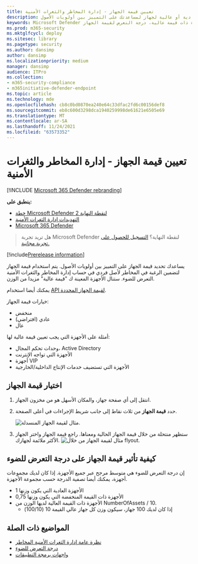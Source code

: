 ```yaml
---
title: تعيين قيمة الجهاز - إدارة المخاطر والثغرات الأمنية
description: تعرف على كيفية تعيين قيمة منخفضة أو عادية أو عالية لجهاز لمساعدتك على التمييز بين أولويات الأصول.
keywords: Microsoft Defender لقيمة جهاز نقطة النهاية، إدارة المخاطر والثغرات الأمنية جهاز، أجهزة ذات قيمة عالية، درجة التعرض لقيمة الجهاز
ms.prod: m365-security
ms.mktglfcycl: deploy
ms.sitesec: library
ms.pagetype: security
ms.author: dansimp
author: dansimp
ms.localizationpriority: medium
manager: dansimp
audience: ITPro
ms.collection:
- m365-security-compliance
- m365initiative-defender-endpoint
ms.topic: article
ms.technology: mde
ms.openlocfilehash: cb8c0bd0870ea240e64c33dfac2fd6c00156def8
ms.sourcegitcommit: eb8c600d3298dca1940259998de61621e6505e69
ms.translationtype: MT
ms.contentlocale: ar-SA
ms.lasthandoff: 11/24/2021
ms.locfileid: "63573352"
---
```

# <a name="assign-device-value---threat-and-vulnerability-management"></a>تعيين قيمة الجهاز - إدارة المخاطر والثغرات الأمنية

[!INCLUDE [Microsoft 365 Defender rebranding](../../includes/microsoft-defender.md)]

**ينطبق على:**
- [خطة Microsoft Defender لنقطة النهاية 2](https://go.microsoft.com/fwlink/p/?linkid=2154037)
- [التهديدات إدارة الثغرات الأمنية](next-gen-threat-and-vuln-mgt.md)
- [Microsoft 365 Defender](https://go.microsoft.com/fwlink/?linkid=2118804)

> هل تريد تجربة Microsoft Defender لنقطة النهاية؟ [التسجيل للحصول على تجربة مجانية.](https://signup.microsoft.com/create-account/signup?products=7f379fee-c4f9-4278-b0a1-e4c8c2fcdf7e&ru=https://aka.ms/MDEp2OpenTrial?ocid=docs-wdatp-portaloverview-abovefoldlink)

[!include[Prerelease information](../../includes/prerelease.md)]

يساعدك تحديد قيمة الجهاز على التمييز بين أولويات الأصول. يتم استخدام قيمة الجهاز لتضمين الرغبة في المخاطر لأصل فردي في حساب إدارة المخاطر والثغرات الأمنية التعرض للضوء. ستنال الأجهزة المعينة ك "قيمة عالية" مزيدا من الوزن.

يمكنك أيضا استخدام [API لقيمة الجهاز المحددة](set-device-value.md).

خيارات قيمة الجهاز:

- منخفض
- عادي (افتراضي)
- عال

أمثلة على الأجهزة التي يجب تعيين قيمة عالية لها:

- وحدات تحكم المجال، Active Directory
- الأجهزة التي تواجه الإنترنت
- أجهزة VIP
- الأجهزة التي تستضيف خدمات الإنتاج الداخلية/الخارجية

## <a name="choose-device-value"></a>اختيار قيمة الجهاز

1. انتقل إلى أي صفحة جهاز، والمكان الأسهل هو من مخزون الجهاز.

2. حدد **قيمة الجهاز** من ثلاث نقاط إلى جانب شريط الإجراءات في أعلى الصفحة.

    ![مثال لقيمة الجهاز المنسدلة.](images/tvm-device-value-dropdown.png)

3. ستظهر منتحلة من خلال قيمة الجهاز الحالية ومعناها. راجع قيمة الجهاز واختر الجهاز الأكثر ملائمة لجهازك.
![مثال لقيمة الجهاز من خلال flyout.](images/tvm-device-value-flyout.png)

## <a name="how-device-value-impacts-your-exposure-score"></a>كيفية تأثير قيمة الجهاز على درجة التعرض للضوء

إن درجة التعرض للضوء هي متوسط مرجح عبر جميع الأجهزة. إذا كان لديك مجموعات أجهزة، يمكنك أيضا تصفية الدرجة حسب مجموعة الأجهزة.

- الأجهزة العادية التي يكون وزنها 1
- الأجهزة ذات القيمة المنخفضة التي يكون وزنها 0,75
- الأجهزة ذات القيمة العالية لديها الوزن من NumberOfAssets / 10.
    - إذا كان لديك 100 جهاز، سيكون وزن كل جهاز عالي القيمة 10 (100/10)

## <a name="related-topics"></a>المواضيع ذات الصلة

- [نظرة عامة إدارة الثغرات الأمنية المخاطر](next-gen-threat-and-vuln-mgt.md)
- [درجة التعرض للضوء](tvm-exposure-score.md)
- [واجهات برمجة التطبيقات](next-gen-threat-and-vuln-mgt.md#apis)